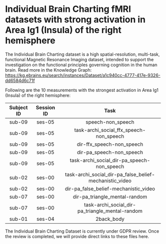 # Individual Brain Charting fMRI datasets with strong activation in Area Ig1 (Insula) of the right hemisphere

The Individual Brain Charting dataset is a high spatial-resolution, multi-task, functional Magnetic Resonance Imaging dataset, intended to support the investigation on the functional principles governing cognition in the human brain.
Read more in the Knowledge Graph: https://kg.ebrains.eu/search/instances/Dataset/a1c940cc-4777-417e-9326-dd6584d6c71f

Following are the 10 measurements with the strongest activation in Area Ig1 (Insula) of the right hemisphere:

| Subject ID | Session ID | Task |
| :-: | :-: | :-: |
| sub-09 | ses-05 | speech-non_speech|
| sub-09 | ses-05 | task-archi_social_ffx_speech-non_speech|
| sub-09 | ses-05 | dir-ffx_speech-non_speech|
| sub-09 | ses-05 | dir-pa_speech-non_speech|
| sub-09 | ses-05 | task-archi_social_dir-pa_speech-non_speech|
| sub-02 | ses-00 | task-archi_social_dir-pa_false_belief-mechanistic_video|
| sub-02 | ses-00 | dir-pa_false_belief-mechanistic_video|
| sub-07 | ses-00 | dir-pa_triangle_mental-random|
| sub-07 | ses-00 | task-archi_social_dir-pa_triangle_mental-random|
| sub-01 | ses-04 | 2back_body|


The Individual Brain Charting Dataset is currently under GDPR review. Once the review is completed, we will provide direct links to these files here.